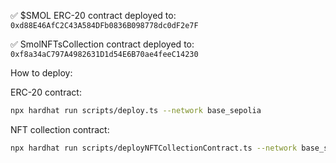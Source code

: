 ✅ $SMOL ERC-20 contract deployed to:
`0xd88E46AfC2C43A584DFb0836B098778dc0dF2e7F`

✅ SmolNFTsCollection contract deployed to:
`0xf8a34aC797A4982631D1d54E6B70ae4feeC14230`

How to deploy:

ERC-20 contract:

```sh
npx hardhat run scripts/deploy.ts --network base_sepolia
```

NFT collection contract:

```sh
npx hardhat run scripts/deployNFTCollectionContract.ts --network base_sepolia
```
